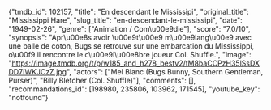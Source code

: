 {"tmdb_id": 102157, "title": "En descendant le Mississipi", "original_title": "Mississippi Hare", "slug_title": "en-descendant-le-mississipi", "date": "1949-02-26", "genre": ["Animation / Com\u00e9die"], "score": "7.0/10", "synopsis": "Apr\u00e8s avoir \u00e9t\u00e9 m\u00e9lang\u00e9 avec une balle de coton, Bugs se retrouve sur une embarcation du Mississippi, o\u00f9 il rencontre le c\u00e9l\u00e8bre joueur Col. Shuffle.", "image": "https://image.tmdb.org/t/p/w185_and_h278_bestv2/tM8baCCPzH35lSsDXDD7IWKJCzZ.jpg", "actors": ["Mel Blanc (Bugs Bunny, Southern Gentleman, Purser)", "Billy Bletcher (Col. Shuffle)"], "comments": [], "recommandations_id": [198980, 235806, 103962, 171545], "youtube_key": "notfound"}